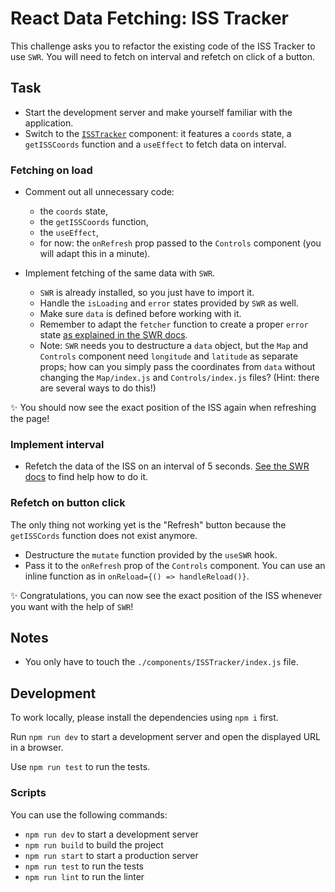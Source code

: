 # React Data Fetching: ISS Tracker

This challenge asks you to refactor the existing code of the ISS Tracker to use `SWR`.
You will need to fetch on interval and refetch on click of a button.

## Task

- Start the development server and make yourself familiar with the application.
- Switch to the [`ISSTracker`](./components/ISSTracker/index.js) component: it features a `coords` state, a `getISSCoords` function and a `useEffect` to fetch data on interval.

### Fetching on load

- Comment out all unnecessary code:

  - the `coords` state,
  - the `getISSCoords` function,
  - the `useEffect`,
  - for now: the `onRefresh` prop passed to the `Controls` component (you will adapt this in a minute).

- Implement fetching of the same data with `SWR`.

  - `SWR` is already installed, so you just have to import it.
  - Handle the `isLoading` and `error` states provided by `SWR` as well.
  - Make sure `data` is defined before working with it.
  - Remember to adapt the `fetcher` function to create a proper `error` state [as explained in the SWR docs](https://swr.vercel.app/docs/error-handling#status-code-and-error-object).
  - Note: `SWR` needs you to destructure a `data` object, but the `Map` and `Controls` component need `longitude` and `latitude` as separate props; how can you simply pass the coordinates from `data` without changing the `Map/index.js` and `Controls/index.js` files? (Hint: there are several ways to do this!)

✨ You should now see the exact position of the ISS again when refreshing the page!

### Implement interval

- Refetch the data of the ISS on an interval of 5 seconds. [See the SWR docs](https://swr.vercel.app/docs/revalidation#revalidate-on-interval) to find help how to do it.

### Refetch on button click

The only thing not working yet is the "Refresh" button because the `getISSCords` function does not exist anymore.

- Destructure the `mutate` function provided by the `useSWR` hook.
- Pass it to the `onRefresh` prop of the `Controls` component. You can use an inline function as in `onReload={() => handleReload()}`.

✨ Congratulations, you can now see the exact position of the ISS whenever you want with the help of `SWR`!

## Notes

- You only have to touch the `./components/ISSTracker/index.js` file.

## Development

To work locally, please install the dependencies using `npm i` first.

Run `npm run dev` to start a development server and open the displayed URL in a browser.

Use `npm run test` to run the tests.

### Scripts

You can use the following commands:

- `npm run dev` to start a development server
- `npm run build` to build the project
- `npm run start` to start a production server
- `npm run test` to run the tests
- `npm run lint` to run the linter

